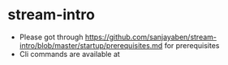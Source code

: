 # stream-intro
* Please got through https://github.com/sanjayaben/stream-intro/blob/master/startup/prerequisites.md for prerequisites
* Cli commands are available at 
